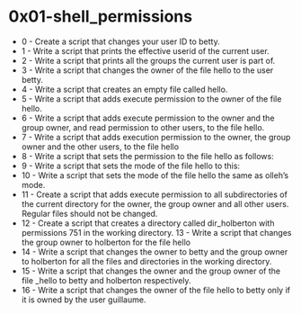 # 0x01-shell_permissions  

* 0 - Create a script that changes your user ID to betty.  
* 1 - Write a script that prints the effective userid of the current user.  
* 2 - Write a script that prints all the groups the current user is part of. 
* 3 - Write a script that changes the owner of the file hello to the user betty.  
* 4 - Write a script that creates an empty file called hello.  
* 5 - Write a script that adds execute permission to the owner of the file hello.  
* 6 - Write a script that adds execute permission to the owner and the group owner, and read permission to other users, to the file hello.  
* 7 - Write a script that adds execution permission to the owner, the group owner and the other users, to the file hello  
* 8 - Write a script that sets the permission to the file hello as follows:  
* 9 - Write a script that sets the mode of the file hello to this:  
* 10 - Write a script that sets the mode of the file hello the same as olleh’s mode.  
* 11 - Create a script that adds execute permission to all subdirectories of the current directory for the owner, the group owner and all other users. Regular files should not be changed.  
* 12 - Create a script that creates a directory called dir_holberton with permissions 751 in the working directory. 13 - Write a script that changes the group owner to holberton for the file hello  
* 14 - Write a script that changes the owner to betty and the group owner to holberton for all the files and directories in the working directory.  
* 15 - Write a script that changes the owner and the group owner of the file _hello to betty and holberton respectively.  
* 16 - Write a script that changes the owner of the file hello to betty only if it is owned by the user guillaume.
